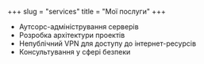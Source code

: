 +++
slug = "services"
title = "Мої послуги"
+++

- Аутсорс-адміністрування серверів
- Розробка архітектури проектів
- Непублічний VPN для доступу до інтернет-ресурсів
- Консультування у сфері безпеки